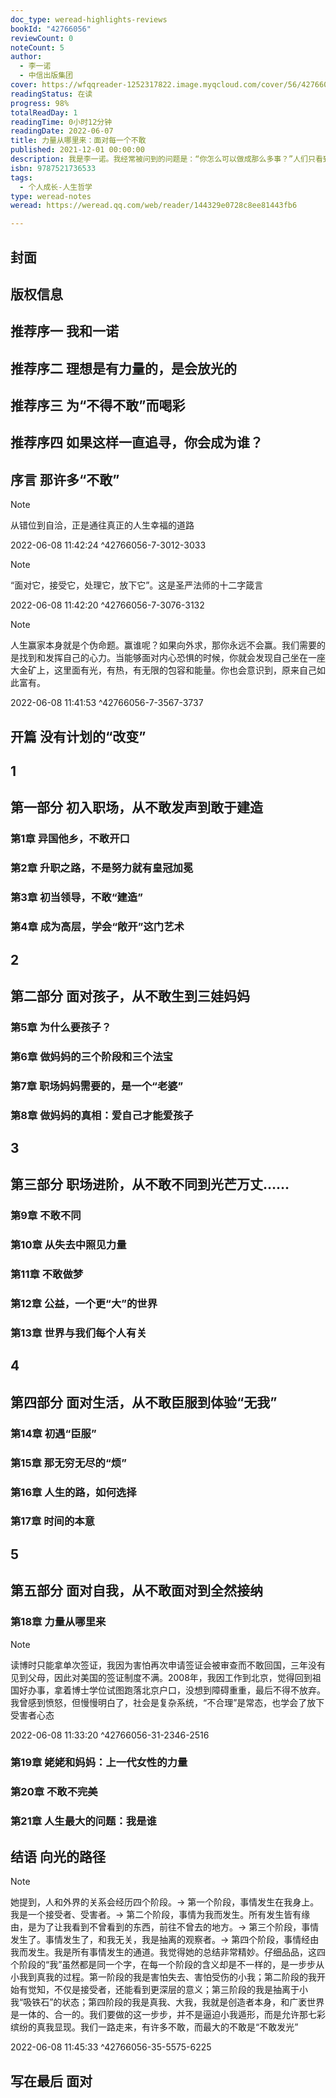 ```yaml
---
doc_type: weread-highlights-reviews
bookId: "42766056"
reviewCount: 0
noteCount: 5
author:
  - 李一诺
  - 中信出版集团
cover: https://wfqqreader-1252317822.image.myqcloud.com/cover/56/42766056/t7_42766056.jpg
readingStatus: 在读
progress: 98%
totalReadDay: 1
readingTime: 0小时12分钟
readingDate: 2022-06-07
title: 力量从哪里来：面对每一个不敢
published: 2021-12-01 00:00:00
description: 我是李一诺。我经常被问到的问题是：“你怎么可以做成那么多事？”人们只看到光鲜亮丽的标签，其实真实生活都是一地鸡毛。我的起点，和大家一样，是从一个个“不敢”、一个个“不会”开始的：初入职场，不敢开口，不敢成功，不会当领导。职场小成，不敢要孩子，不会教育孩子，生活与工作无法平衡。人到中年，不敢转场，不敢做梦，不敢想“大问题”。生活里琐碎的烦，不会面对；生活的挑战，不敢“臣服”。最终，知道内心的障碍，但不敢面对真实的自我。所以每一件看上去“做成”的事，背后是十件、百件“没做成”的事。面对未知，我会恐惧；面对竞争，我会犹豫；面对孩子，我会焦虑。要想走出来，别无他路，只有从不敢到面对。一旦面对，你就会知道，等待皇冠，并不能等来事业成功；放低自己，并不能启发他人；使自己渺小，并不能改变世界；不敢发光，就没有真正活过。回看我的轨迹，是一次次不得不“面对”每一个“不敢”后，得到力量的旅程。这本书虽然讲的是我的故事，但对你肯定不陌生。希望你也能在这里找到自己的内心金矿、光和力量。
isbn: 9787521736533
tags:
  - 个人成长-人生哲学
type: weread-notes
weread: https://weread.qq.com/web/reader/144329e0728c8ee81443fb6

---
```



## 封面

## 版权信息

## 推荐序一 我和一诺

## 推荐序二 理想是有力量的，是会放光的

## 推荐序三 为“不得不敢”而喝彩

## 推荐序四 如果这样一直追寻，你会成为谁？

## 序言 那许多“不敢”

> [!NOTE] 
> 从错位到自洽，正是通往真正的人生幸福的道路
> 
> 2022-06-08 11:42:24 ^42766056-7-3012-3033

> [!NOTE] 
> “面对它，接受它，处理它，放下它”。这是圣严法师的十二字箴言
> 
> 2022-06-08 11:42:20 ^42766056-7-3076-3132

> [!NOTE] 
> 人生赢家本身就是个伪命题。赢谁呢？如果向外求，那你永远不会赢。我们需要的是找到和发挥自己的心力。当能够面对内心恐惧的时候，你就会发现自己坐在一座大金矿上，这里面有光，有热，有无限的包容和能量。你也会意识到，原来自己如此富有。
> 
> 2022-06-08 11:41:53 ^42766056-7-3567-3737

## 开篇 没有计划的“改变”

## 1

## 第一部分 初入职场，从不敢发声到敢于建造

### 第1章 异国他乡，不敢开口

### 第2章 升职之路，不是努力就有皇冠加冕

### 第3章 初当领导，不敢“建造”

### 第4章 成为高层，学会“敞开”这门艺术

## 2

## 第二部分 面对孩子，从不敢生到三娃妈妈

### 第5章 为什么要孩子？

### 第6章 做妈妈的三个阶段和三个法宝

### 第7章 职场妈妈需要的，是一个“老婆”

### 第8章 做妈妈的真相：爱自己才能爱孩子

## 3

## 第三部分 职场进阶，从不敢不同到光芒万丈……

### 第9章 不敢不同

### 第10章 从失去中照见力量

### 第11章 不敢做梦

### 第12章 公益，一个更“大”的世界

### 第13章 世界与我们每个人有关

## 4

## 第四部分 面对生活，从不敢臣服到体验“无我”

### 第14章 初遇“臣服”

### 第15章 那无穷无尽的“烦”

### 第16章 人生的路，如何选择

### 第17章 时间的本意

## 5

## 第五部分 面对自我，从不敢面对到全然接纳

### 第18章 力量从哪里来

> [!NOTE] 
> 读博时只能拿单次签证，我因为害怕再次申请签证会被审查而不敢回国，三年没有见到父母，因此对美国的签证制度不满。2008年，我因工作到北京，觉得回到祖国好办事，拿着博士学位试图跑落北京户口，没想到障碍重重，最后不得不放弃。我曾感到愤怒，但慢慢明白了，社会是复杂系统，“不合理”是常态，也学会了放下受害者心态
> 
> 2022-06-08 11:33:20 ^42766056-31-2346-2516

### 第19章 姥姥和妈妈：上一代女性的力量

### 第20章 不敢不完美

### 第21章 人生最大的问题：我是谁

## 结语 向光的路径

> [!NOTE] 
> 她提到，人和外界的关系会经历四个阶段。→ 第一个阶段，事情发生在我身上。我是一个接受者、受害者。→ 第二个阶段，事情为我而发生。所有发生皆有缘由，是为了让我看到不曾看到的东西，前往不曾去的地方。→ 第三个阶段，事情发生了。事情发生了，和我无关，我是抽离的观察者。→ 第四个阶段，事情经由我而发生。我是所有事情发生的通道。我觉得她的总结非常精妙。仔细品品，这四个阶段的“我”虽然都是同一个字，在每一个阶段的含义却是不一样的，是一步步从小我到真我的过程。第一阶段的我是害怕失去、害怕受伤的小我；第二阶段的我开始有觉知，不仅是接受者，还能看到更深层的意义；第三阶段的我是抽离于小我“吸铁石”的状态；第四阶段的我是真我、大我，我就是创造者本身，和广袤世界是一体的、合一的。我们要做的这一步步，并不是逼迫小我遁形，而是允许那七彩缤纷的真我显现。我们一路走来，有许多不敢，而最大的不敢是“不敢发光”
> 
> 2022-06-08 11:45:33 ^42766056-35-5575-6225

## 写在最后 面对

